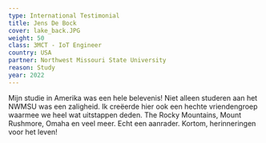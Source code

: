 ```yaml
---
type: International Testimonial
title: Jens De Bock
cover: lake_back.JPG
weight: 50
class: 3MCT - IoT Engineer
country: USA
partner: Northwest Missouri State University
reason: Study
year: 2022
---
```

Mijn studie in Amerika was een hele belevenis! Niet alleen studeren aan het NWMSU was een zaligheid. Ik creëerde hier ook een hechte vriendengroep waarmee we heel wat uitstappen deden. The Rocky Mountains, Mount Rushmore, Omaha en veel meer. Echt een aanrader. Kortom, herinneringen voor het leven!
